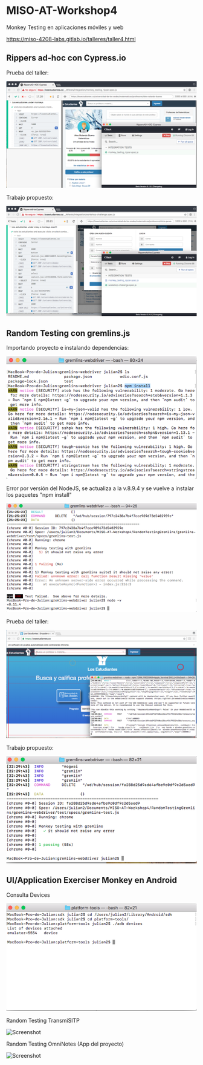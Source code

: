 # MISO-AT-Workshop4
Monkey Testing en aplicaciones móviles y web

https://miso-4208-labs.gitlab.io/talleres/taller4.html

## Rippers ad-hoc con Cypress.io

Prueba del taller:

![Screenshot](./RippersAdHocCypress/screenshots/1.%20Primera%20prueba.png)

Trabajo propuesto:

![Screenshot](./RippersAdHocCypress/screenshots/2.%20Callenge%20result.png)

## Random Testing con gremlins.js

Importando proyecto e instalando dependencias:

![Screenshot](./RandomTestingGremlins/screenshots/ImportandoProyectoEInstalandoDependencias.png)

Error por versión del NodeJS, se actualiza a la v.8.9.4 y se vuelve a instalar los paquetes "npm install"

![Screenshot](./RandomTestingGremlins/screenshots/0.%20ErrorVersionNodeJS%20.png)

Prueba del taller:

![Screenshot](./RandomTestingGremlins/screenshots/1.%20Primera%20prueba%20Random%20Testing.png)

Trabajo propuesto:

![Screenshot](./RandomTestingGremlins/screenshots/2.%20Pruebas%20ejercicio%20propuesto.png)


## UI/Application Exerciser Monkey en Android

Consulta Devices

![Screenshot](./MonkeyEnAndroid/screenshots/ConsultaDevices.png)


Random Testing TransmiSITP

![Screenshot](./MonkeyEnAndroid/screenshots/RandomTesting_TransmiSITP.gif)

Random Testing OmniNotes (App del proyecto)

![Screenshot](./MonkeyEnAndroid/screenshots/MonkeyTestinOmniNotes.gif)
